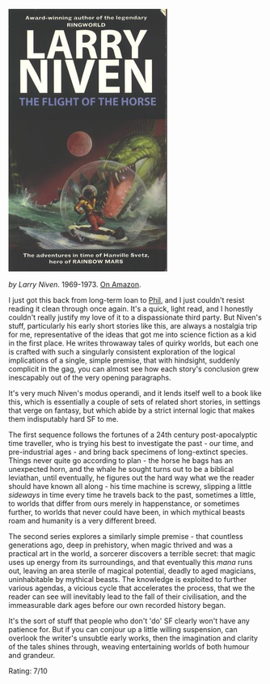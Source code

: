 <!--
.. title: The Flight of the Horse
.. slug: the-flight-of-the-horse
.. date: 2007-03-20 01:22:18-05:00
.. tags: Books,Science-Fiction
.. category: Books
.. link: 
.. description: 
.. type: text
-->


![The Flight of the Horse](/files/2007/03/the_flight_of_the_horse_f.jpeg)

*by Larry Niven*. 1969-1973. [On Amazon](http://www.amazon.co.uk/Flight-Horse-Larry-Niven/dp/1857238419).

I just got this back from long-term loan to
[Phil](http://frosties2.com/), and I just couldn't resist reading it
clean through once again. It's a quick, light read, and I honestly
couldn't really justify my love of it to a dispassionate third party.
But Niven's stuff, particularly his early short stories like this, are
always a nostalgia trip for me, representative of the ideas that got me
into science fiction as a kid in the first place. He writes throwaway
tales of quirky worlds, but each one is crafted with such a singularly
consistent exploration of the logical implications of a single, simple
premise, that with hindsight, suddenly complicit in the gag, you can
almost see how each story's conclusion grew inescapably out of the very
opening paragraphs.

It's very much Niven's modus operandi, and it lends itself well to a
book like this, which is essentially a couple of sets of related short
stories, in settings that verge on fantasy, but which abide by a strict
internal logic that makes them indisputably hard SF to me.

The first sequence follows the fortunes of a 24th century
post-apocalyptic time traveller, who is trying his best to investigate
the past - our time, and pre-industrial ages - and bring back specimens
of long-extinct species. Things never quite go according to plan - the
horse he bags has an unexpected horn, and the whale he sought turns out
to be a biblical leviathan, until eventually, he figures out the hard
way what we the reader should have known all along - his time machine is
screwy, slipping a little *sideways* in time every time he travels back
to the past, sometimes a little, to worlds that differ from ours merely
in happenstance, or sometimes further, to worlds that never could have
been, in which mythical beasts roam and humanity is a very different
breed.

The second series explores a similarly simple premise - that countless
generations ago, deep in prehistory, when magic thrived and was a
practical art in the world, a sorcerer discovers a terrible secret: that
magic uses up energy from its surroundings, and that eventually this
*mana* runs out, leaving an area sterile of magical potential, deadly to
aged magicians, uninhabitable by mythical beasts. The knowledge is
exploited to further various agendas, a vicious cycle that accelerates
the process, that we the reader can see will inevitably lead to the fall
of their civilisation, and the immeasurable dark ages before our own
recorded history began.

It's the sort of stuff that people who don't 'do' SF clearly won't have
any patience for. But if you can conjour up a little willing suspension,
can overlook the writer's unsubtle early works, then the imagination and
clarity of the tales shines through, weaving entertaining worlds of both
humour and grandeur.

Rating: 7/10